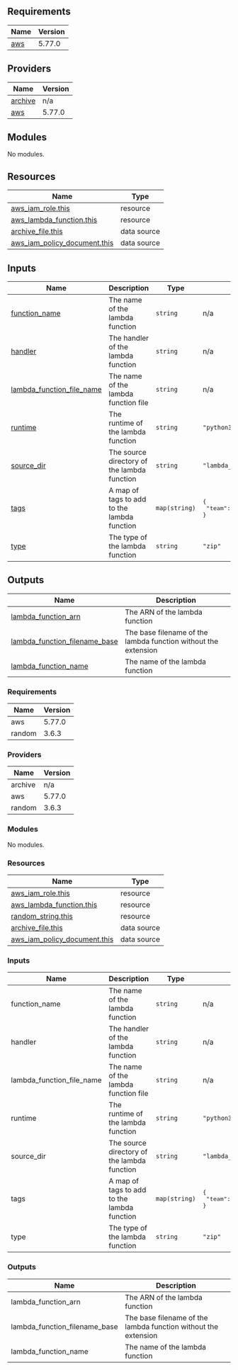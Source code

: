 ## Requirements

| Name | Version |
|------|---------|
| <a name="requirement_aws"></a> [aws](#requirement\_aws) | 5.77.0 |

## Providers

| Name | Version |
|------|---------|
| <a name="provider_archive"></a> [archive](#provider\_archive) | n/a |
| <a name="provider_aws"></a> [aws](#provider\_aws) | 5.77.0 |

## Modules

No modules.

## Resources

| Name | Type |
|------|------|
| [aws_iam_role.this](https://registry.terraform.io/providers/hashicorp/aws/5.77.0/docs/resources/iam_role) | resource |
| [aws_lambda_function.this](https://registry.terraform.io/providers/hashicorp/aws/5.77.0/docs/resources/lambda_function) | resource |
| [archive_file.this](https://registry.terraform.io/providers/hashicorp/archive/latest/docs/data-sources/file) | data source |
| [aws_iam_policy_document.this](https://registry.terraform.io/providers/hashicorp/aws/5.77.0/docs/data-sources/iam_policy_document) | data source |

## Inputs

| Name | Description | Type | Default | Required |
|------|-------------|------|---------|:--------:|
| <a name="input_function_name"></a> [function\_name](#input\_function\_name) | The name of the lambda function | `string` | n/a | yes |
| <a name="input_handler"></a> [handler](#input\_handler) | The handler of the lambda function | `string` | n/a | yes |
| <a name="input_lambda_function_file_name"></a> [lambda\_function\_file\_name](#input\_lambda\_function\_file\_name) | The name of the lambda function file | `string` | n/a | yes |
| <a name="input_runtime"></a> [runtime](#input\_runtime) | The runtime of the lambda function | `string` | `"python3.8"` | no |
| <a name="input_source_dir"></a> [source\_dir](#input\_source\_dir) | The source directory of the lambda function | `string` | `"lambda_function_files"` | no |
| <a name="input_tags"></a> [tags](#input\_tags) | A map of tags to add to the lambda function | `map(string)` | <pre>{<br/>  "team": "DevOps"<br/>}</pre> | no |
| <a name="input_type"></a> [type](#input\_type) | The type of the lambda function | `string` | `"zip"` | no |

## Outputs

| Name | Description |
|------|-------------|
| <a name="output_lambda_function_arn"></a> [lambda\_function\_arn](#output\_lambda\_function\_arn) | The ARN of the lambda function |
| <a name="output_lambda_function_filename_base"></a> [lambda\_function\_filename\_base](#output\_lambda\_function\_filename\_base) | The base filename of the lambda function without the extension |
| <a name="output_lambda_function_name"></a> [lambda\_function\_name](#output\_lambda\_function\_name) | The name of the lambda function |

<!-- BEGIN_TF_DOCS -->
### Requirements

| Name | Version |
|------|---------|
| aws | 5.77.0 |
| random | 3.6.3 |

### Providers

| Name | Version |
|------|---------|
| archive | n/a |
| aws | 5.77.0 |
| random | 3.6.3 |

### Modules

No modules.

### Resources

| Name | Type |
|------|------|
| [aws_iam_role.this](https://registry.terraform.io/providers/hashicorp/aws/5.77.0/docs/resources/iam_role) | resource |
| [aws_lambda_function.this](https://registry.terraform.io/providers/hashicorp/aws/5.77.0/docs/resources/lambda_function) | resource |
| [random_string.this](https://registry.terraform.io/providers/hashicorp/random/3.6.3/docs/resources/string) | resource |
| [archive_file.this](https://registry.terraform.io/providers/hashicorp/archive/latest/docs/data-sources/file) | data source |
| [aws_iam_policy_document.this](https://registry.terraform.io/providers/hashicorp/aws/5.77.0/docs/data-sources/iam_policy_document) | data source |

### Inputs

| Name | Description | Type | Default | Required |
|------|-------------|------|---------|:--------:|
| function\_name | The name of the lambda function | `string` | n/a | yes |
| handler | The handler of the lambda function | `string` | n/a | yes |
| lambda\_function\_file\_name | The name of the lambda function file | `string` | n/a | yes |
| runtime | The runtime of the lambda function | `string` | `"python3.8"` | no |
| source\_dir | The source directory of the lambda function | `string` | `"lambda_function_files"` | no |
| tags | A map of tags to add to the lambda function | `map(string)` | <pre>{<br/>  "team": "DevOps"<br/>}</pre> | no |
| type | The type of the lambda function | `string` | `"zip"` | no |

### Outputs

| Name | Description |
|------|-------------|
| lambda\_function\_arn | The ARN of the lambda function |
| lambda\_function\_filename\_base | The base filename of the lambda function without the extension |
| lambda\_function\_name | The name of the lambda function |
<!-- END_TF_DOCS -->
